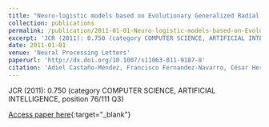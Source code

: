```yaml
---
title: "Neuro-logistic models based on Evolutionary Generalized Radial Basis Function for the microarray gene expression classification problem"
collection: publications
permalink: /publication/2011-01-01-Neuro-logistic-models-based-on-Evolutionary-Generalized-Radial-Basis-Function-for-the-microarray-gene-expression-classification-problem
excerpt: 'JCR (2011): 0.750 (category COMPUTER SCIENCE, ARTIFICIAL INTELLIGENCE, position 76/111 Q3)'
date: 2011-01-01
venue: 'Neural Processing Letters'
paperurl: 'http://dx.doi.org/10.1007/s11063-011-9187-8'
citation: 'Adiel Castaño-Méndez, Francisco Fernandez-Navarro, César Hervás-Martínez, **Pedro Antonio Gutiérrez**, &quot;Neuro-logistic models based on Evolutionary Generalized Radial Basis Function for the microarray gene expression classification problem.&quot; Neural Processing Letters, Vol. 34, 2011, pp.117-131.'
---
```

JCR (2011): 0.750 (category COMPUTER SCIENCE, ARTIFICIAL INTELLIGENCE, position 76/111 Q3)

[Access paper here](http://dx.doi.org/10.1007/s11063-011-9187-8){:target="_blank"}
